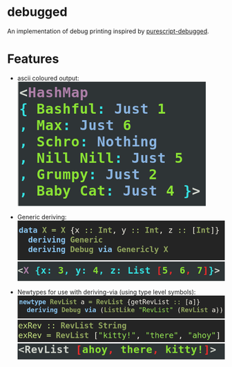 # debugged

An implementation of debug printing inspired by [purescript-debugged](https://github.com/hdgarrood/purescript-debugged).

# Features

  - ascii coloured output:
    ![ascii-pretty](images/hashmap.png)
    
  - Generic deriving:
    ![generic-newtype-data](images/generic1.png)
    ![generic-pretty](images/generic2.png)
    
  - Newtypes for use with deriving-via (using type level symbols):
    ![revlist-newtype-data](images/rev-list1.png)
    ![revlist-example](images/rev-list2.png)
    ![revlist-pretty](images/rev-list3.png)
  

